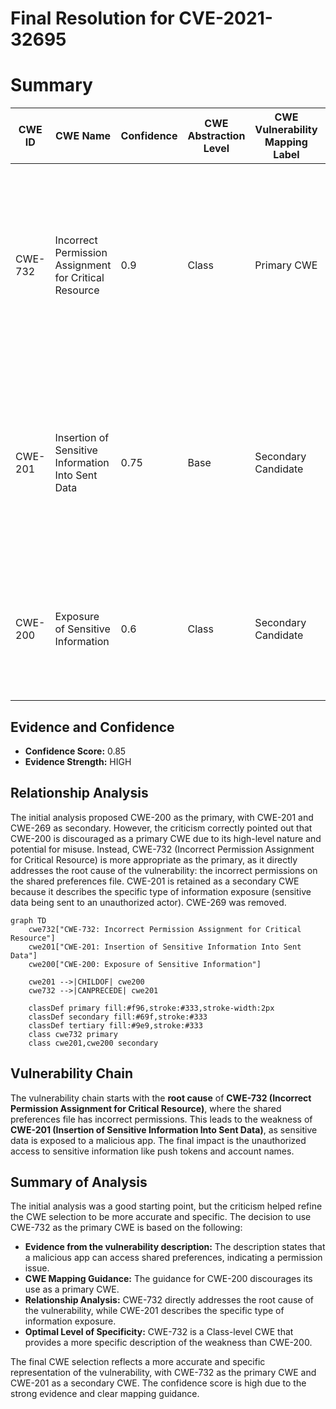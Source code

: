 # Final Resolution for CVE-2021-32695

# Summary
| CWE ID | CWE Name | Confidence | CWE Abstraction Level | CWE Vulnerability Mapping Label | CWE-Vulnerability Mapping Notes |
|---|---|---|---|---|---|
| CWE-732 | Incorrect Permission Assignment for Critical Resource | 0.9 | Class | Primary CWE | The primary weakness is the exposure of sensitive information due to incorrect permission assignment for the shared preferences file, allowing other applications to read it. |
| CWE-201 | Insertion of Sensitive Information Into Sent Data | 0.75 | Base | Secondary Candidate | Sensitive data such as push tokens and account names are being exposed to another application due to incorrect permissions on the shared preferences. |
| CWE-200 | Exposure of Sensitive Information | 0.6 | Class | Secondary Candidate | The application exposes sensitive information but is a high-level CWE and is often misused as a catch-all |

## Evidence and Confidence

*   **Confidence Score:** 0.85
*   **Evidence Strength:** HIGH

## Relationship Analysis
The initial analysis proposed CWE-200 as the primary, with CWE-201 and CWE-269 as secondary. However, the criticism correctly pointed out that CWE-200 is discouraged as a primary CWE due to its high-level nature and potential for misuse. Instead, CWE-732 (Incorrect Permission Assignment for Critical Resource) is more appropriate as the primary, as it directly addresses the root cause of the vulnerability: the incorrect permissions on the shared preferences file. CWE-201 is retained as a secondary CWE because it describes the specific type of information exposure (sensitive data being sent to an unauthorized actor). CWE-269 was removed.

```mermaid
graph TD
    cwe732["CWE-732: Incorrect Permission Assignment for Critical Resource"]
    cwe201["CWE-201: Insertion of Sensitive Information Into Sent Data"]
    cwe200["CWE-200: Exposure of Sensitive Information"]
    
    cwe201 -->|CHILDOF| cwe200
    cwe732 -->|CANPRECEDE| cwe201
    
    classDef primary fill:#f96,stroke:#333,stroke-width:2px
    classDef secondary fill:#69f,stroke:#333
    classDef tertiary fill:#9e9,stroke:#333
    class cwe732 primary
    class cwe201,cwe200 secondary
```

## Vulnerability Chain
The vulnerability chain starts with the **root cause** of **CWE-732 (Incorrect Permission Assignment for Critical Resource)**, where the shared preferences file has incorrect permissions. This leads to the weakness of **CWE-201 (Insertion of Sensitive Information Into Sent Data)**, as sensitive data is exposed to a malicious app. The final impact is the unauthorized access to sensitive information like push tokens and account names.

## Summary of Analysis
The initial analysis was a good starting point, but the criticism helped refine the CWE selection to be more accurate and specific. The decision to use CWE-732 as the primary CWE is based on the following:

*   **Evidence from the vulnerability description:** The description states that a malicious app can access shared preferences, indicating a permission issue.
*   **CWE Mapping Guidance:** The guidance for CWE-200 discourages its use as a primary CWE.
*   **Relationship Analysis:** CWE-732 directly addresses the root cause of the vulnerability, while CWE-201 describes the specific type of information exposure.
*   **Optimal Level of Specificity:** CWE-732 is a Class-level CWE that provides a more specific description of the weakness than CWE-200.

The final CWE selection reflects a more accurate and specific representation of the vulnerability, with CWE-732 as the primary CWE and CWE-201 as a secondary CWE. The confidence score is high due to the strong evidence and clear mapping guidance.